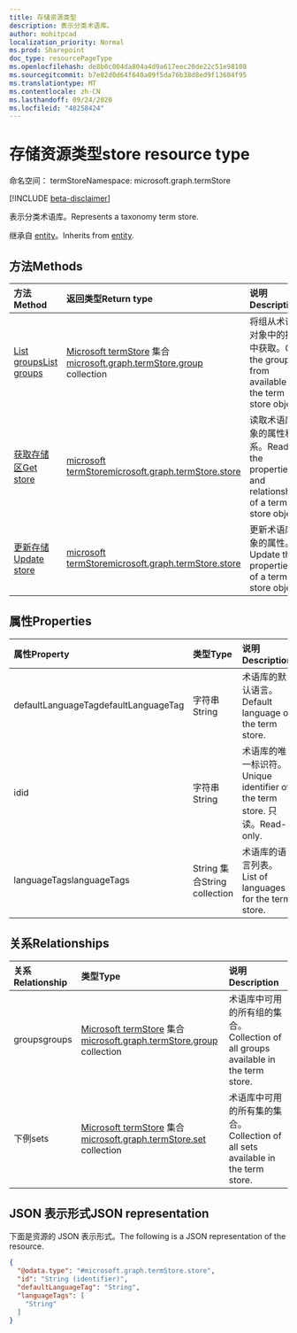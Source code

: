 ```yaml
---
title: 存储资源类型
description: 表示分类术语库。
author: mohitpcad
localization_priority: Normal
ms.prod: Sharepoint
doc_type: resourcePageType
ms.openlocfilehash: de8b0c004da804a4d9a617eec20de22c51e98108
ms.sourcegitcommit: b7e82d0d64f640a09f5da76b38d8ed9f13684f95
ms.translationtype: MT
ms.contentlocale: zh-CN
ms.lasthandoff: 09/24/2020
ms.locfileid: "48258424"
---
```

# <a name="store-resource-type"></a><span data-ttu-id="f1d27-103">存储资源类型</span><span class="sxs-lookup"><span data-stu-id="f1d27-103">store resource type</span></span>

<span data-ttu-id="f1d27-104">命名空间： termStore</span><span class="sxs-lookup"><span data-stu-id="f1d27-104">Namespace: microsoft.graph.termStore</span></span>

[!INCLUDE [beta-disclaimer](../../includes/beta-disclaimer.md)]

<span data-ttu-id="f1d27-105">表示分类术语库。</span><span class="sxs-lookup"><span data-stu-id="f1d27-105">Represents a taxonomy term store.</span></span>

<span data-ttu-id="f1d27-106">继承自 [entity](../resources/entity.md)。</span><span class="sxs-lookup"><span data-stu-id="f1d27-106">Inherits from [entity](../resources/entity.md).</span></span>

## <a name="methods"></a><span data-ttu-id="f1d27-107">方法</span><span class="sxs-lookup"><span data-stu-id="f1d27-107">Methods</span></span>
|<span data-ttu-id="f1d27-108">方法</span><span class="sxs-lookup"><span data-stu-id="f1d27-108">Method</span></span>|<span data-ttu-id="f1d27-109">返回类型</span><span class="sxs-lookup"><span data-stu-id="f1d27-109">Return type</span></span>|<span data-ttu-id="f1d27-110">说明</span><span class="sxs-lookup"><span data-stu-id="f1d27-110">Description</span></span>
|:---|:---|:---
|[<span data-ttu-id="f1d27-111">List groups</span><span class="sxs-lookup"><span data-stu-id="f1d27-111">List groups</span></span>](../api/termstore-list-groups.md)|<span data-ttu-id="f1d27-112">[Microsoft termStore](../resources/termstore-group.md) 集合</span><span class="sxs-lookup"><span data-stu-id="f1d27-112">[microsoft.graph.termStore.group](../resources/termstore-group.md) collection</span></span>| <span data-ttu-id="f1d27-113">将组从术语库对象中的提供中获取。</span><span class="sxs-lookup"><span data-stu-id="f1d27-113">Get the groups from available in the term store object.</span></span>|
|[<span data-ttu-id="f1d27-114">获取存储区</span><span class="sxs-lookup"><span data-stu-id="f1d27-114">Get store</span></span>](../api/termstore-store-get.md) | [<span data-ttu-id="f1d27-115">microsoft termStore</span><span class="sxs-lookup"><span data-stu-id="f1d27-115">microsoft.graph.termStore.store</span></span>](../resources/termstore-store.md) | <span data-ttu-id="f1d27-116">读取术语库对象的属性和关系。</span><span class="sxs-lookup"><span data-stu-id="f1d27-116">Read the properties and relationships of a term store object.</span></span>
|[<span data-ttu-id="f1d27-117">更新存储</span><span class="sxs-lookup"><span data-stu-id="f1d27-117">Update store</span></span>](../api/termstore-store-update.md) | [<span data-ttu-id="f1d27-118">microsoft termStore</span><span class="sxs-lookup"><span data-stu-id="f1d27-118">microsoft.graph.termStore.store</span></span>](../resources/termstore-store.md) | <span data-ttu-id="f1d27-119">更新术语库对象的属性。</span><span class="sxs-lookup"><span data-stu-id="f1d27-119">Update the properties of a term store object.</span></span>|

## <a name="properties"></a><span data-ttu-id="f1d27-120">属性</span><span class="sxs-lookup"><span data-stu-id="f1d27-120">Properties</span></span>
|<span data-ttu-id="f1d27-121">属性</span><span class="sxs-lookup"><span data-stu-id="f1d27-121">Property</span></span>|<span data-ttu-id="f1d27-122">类型</span><span class="sxs-lookup"><span data-stu-id="f1d27-122">Type</span></span>|<span data-ttu-id="f1d27-123">说明</span><span class="sxs-lookup"><span data-stu-id="f1d27-123">Description</span></span>
|:---|:---|:---
|<span data-ttu-id="f1d27-124">defaultLanguageTag</span><span class="sxs-lookup"><span data-stu-id="f1d27-124">defaultLanguageTag</span></span> | <span data-ttu-id="f1d27-125">字符串</span><span class="sxs-lookup"><span data-stu-id="f1d27-125">String</span></span> | <span data-ttu-id="f1d27-126">术语库的默认语言。</span><span class="sxs-lookup"><span data-stu-id="f1d27-126">Default language of the term store.</span></span>
|<span data-ttu-id="f1d27-127">id</span><span class="sxs-lookup"><span data-stu-id="f1d27-127">id</span></span>|<span data-ttu-id="f1d27-128">字符串</span><span class="sxs-lookup"><span data-stu-id="f1d27-128">String</span></span> | <span data-ttu-id="f1d27-129">术语库的唯一标识符。</span><span class="sxs-lookup"><span data-stu-id="f1d27-129">Unique identifier of the term store.</span></span> <span data-ttu-id="f1d27-130">只读。</span><span class="sxs-lookup"><span data-stu-id="f1d27-130">Read-only.</span></span>
|<span data-ttu-id="f1d27-131">languageTags</span><span class="sxs-lookup"><span data-stu-id="f1d27-131">languageTags</span></span> | <span data-ttu-id="f1d27-132">String 集合</span><span class="sxs-lookup"><span data-stu-id="f1d27-132">String collection</span></span> | <span data-ttu-id="f1d27-133">术语库的语言列表。</span><span class="sxs-lookup"><span data-stu-id="f1d27-133">List of languages for the term store.</span></span>

## <a name="relationships"></a><span data-ttu-id="f1d27-134">关系</span><span class="sxs-lookup"><span data-stu-id="f1d27-134">Relationships</span></span>
|<span data-ttu-id="f1d27-135">关系</span><span class="sxs-lookup"><span data-stu-id="f1d27-135">Relationship</span></span>|<span data-ttu-id="f1d27-136">类型</span><span class="sxs-lookup"><span data-stu-id="f1d27-136">Type</span></span>|<span data-ttu-id="f1d27-137">说明</span><span class="sxs-lookup"><span data-stu-id="f1d27-137">Description</span></span>
|:---|:---|:---
|<span data-ttu-id="f1d27-138">groups</span><span class="sxs-lookup"><span data-stu-id="f1d27-138">groups</span></span> |<span data-ttu-id="f1d27-139">[Microsoft termStore](../resources/termstore-group.md) 集合</span><span class="sxs-lookup"><span data-stu-id="f1d27-139">[microsoft.graph.termStore.group](../resources/termstore-group.md) collection</span></span> | <span data-ttu-id="f1d27-140">术语库中可用的所有组的集合。</span><span class="sxs-lookup"><span data-stu-id="f1d27-140">Collection of all groups available in the term store.</span></span>
|<span data-ttu-id="f1d27-141">下例</span><span class="sxs-lookup"><span data-stu-id="f1d27-141">sets</span></span> | <span data-ttu-id="f1d27-142">[Microsoft termStore](../resources/termstore-set.md) 集合</span><span class="sxs-lookup"><span data-stu-id="f1d27-142">[microsoft.graph.termStore.set](../resources/termstore-set.md) collection</span></span> | <span data-ttu-id="f1d27-143">术语库中可用的所有集的集合。</span><span class="sxs-lookup"><span data-stu-id="f1d27-143">Collection of all sets available in the term store.</span></span>


## <a name="json-representation"></a><span data-ttu-id="f1d27-144">JSON 表示形式</span><span class="sxs-lookup"><span data-stu-id="f1d27-144">JSON representation</span></span>
<span data-ttu-id="f1d27-145">下面是资源的 JSON 表示形式。</span><span class="sxs-lookup"><span data-stu-id="f1d27-145">The following is a JSON representation of the resource.</span></span>
<!-- {
  "blockType": "resource",
  "keyProperty": "id",
  "@odata.type": "microsoft.graph.termStore.store",
  "baseType": "microsoft.graph.entity",
  "openType": false
}
-->
``` json
{
  "@odata.type": "#microsoft.graph.termStore.store",
  "id": "String (identifier)",
  "defaultLanguageTag": "String",
  "languageTags": [
    "String"
  ]  
}
```

<!--
{
  "type": "#page.annotation",
  "description": "TermStore is the top-level entity used for managing taxonomy for a client",
  "keywords": "termStore,facet,resource",
  "section": "documentation",
  "tocPath": "TermStore",
  "tocBookmarks": {
    "Resources/termStore.store": "#"
  },
  "suppressions": []
}
-->



